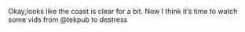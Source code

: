 <!--
id: 279308099
link: http://kevinisom.info/post/279308099/okay-looks-like-the-coast-is-clear-for-a-bit-now
slug: okay-looks-like-the-coast-is-clear-for-a-bit-now
date: Sat Dec 12 2009 09:49:22 GMT+1300 (NZDT)
raw: {"blog_name":"kevinisom","id":279308099,"post_url":"http://kevinisom.info/post/279308099/okay-looks-like-the-coast-is-clear-for-a-bit-now","slug":"okay-looks-like-the-coast-is-clear-for-a-bit-now","type":"text","date":"2009-12-11 20:49:22 GMT","timestamp":1260564562,"state":"published","format":"html","reblog_key":"YLYRZ6Jh","tags":[],"short_url":"http://tmblr.co/Zw68YyGfUT3","highlighted":[],"feed_item":"http://twitter.com/kev_nz/statuses/6578158951","from_feed_id":"650289","note_count":0,"title":null,"body":"<p>Okay,looks like the coast is clear for a bit. Now I think it&#8217;s time to watch some vids from @tekpub to destress</p>"}
publish: 2009-12-012
tags: 
title: null
-->


Okay,looks like the coast is clear for a bit. Now I think it’s time to
watch some vids from @tekpub to destress


